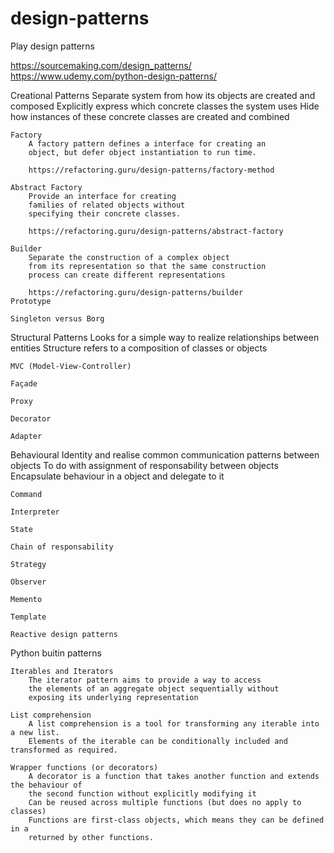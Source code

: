 # design-patterns
Play design patterns


https://sourcemaking.com/design_patterns/
https://www.udemy.com/python-design-patterns/


Creational Patterns
	Separate system from how its objects are created and composed
	Explicitly express which concrete classes the system uses
	Hide how instances of these concrete classes are created and combined
	
	Factory
		A factory pattern defines a interface for creating an 
		object, but defer object instantiation to run time.

		https://refactoring.guru/design-patterns/factory-method

	Abstract Factory
		Provide an interface for creating
		families of related objects without 
		specifying their concrete classes.

		https://refactoring.guru/design-patterns/abstract-factory

	Builder
		Separate the construction of a complex object
		from its representation so that the same construction
		process can create different representations

		https://refactoring.guru/design-patterns/builder
	Prototype

	Singleton versus Borg


Structural Patterns
	Looks for a simple way to realize relationships between entities
	Structure refers to a composition of classes or objects

	MVC (Model-View-Controller)

	Façade

	Proxy

	Decorator

	Adapter


Behavioural
	Identity and realise common communication patterns between objects
	To do with assignment of responsability between objects
	Encapsulate behaviour in a object and delegate to it

	Command

	Interpreter

	State

	Chain of responsability

	Strategy

	Observer

	Memento

	Template

	Reactive design patterns


Python buitin patterns

	Iterables and Iterators
		The iterator pattern aims to provide a way to access
		the elements of an aggregate object sequentially without
		exposing its underlying representation

	List comprehension
		A list comprehension is a tool for transforming any iterable into a new list.
		Elements of the iterable can be conditionally included and transformed as required.

	Wrapper functions (or decorators)
		A decorator is a function that takes another function and extends the behaviour of
		the second function without explicitly modifying it
		Can be reused across multiple functions (but does no apply to classes)
		Functions are first-class objects, which means they can be defined in a 
		returned by other functions.